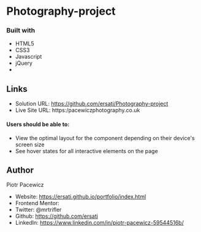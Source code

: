 

# Photography-project

### Built with
- HTML5
- CSS3
- Javascript
- jQuery
- 
## Links

- Solution URL: https://github.com/ersati/Photography-project
- Live Site URL: https:/pacewiczphotography.co.uk

#### Users should be able to:

- View the optimal layout for the component depending on their device's screen size
- See hover states for all interactive elements on the page

## Author

Piotr Pacewicz

- Website: https://ersati.github.io/portfolio/index.html
- Frontend Mentor:
- Twitter: @mrtrifler
- Github: https://github.com/ersati
- LinkedIn: https://www.linkedin.com/in/piotr-pacewicz-59544516b/

